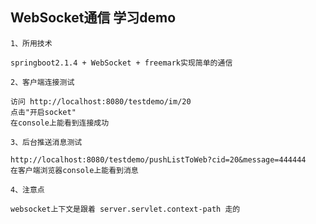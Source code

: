 ## WebSocket通信 学习demo
`1、所用技术`

    springboot2.1.4 + WebSocket + freemark实现简单的通信
    
`2、客户端连接测试`

    访问 http://localhost:8080/testdemo/im/20
    点击"开启socket"
    在console上能看到连接成功

`3、后台推送消息测试`

    http://localhost:8080/testdemo/pushListToWeb?cid=20&message=444444
    在客户端浏览器console上能看到消息
    
`4、注意点`
    
    websocket上下文是跟着 server.servlet.context-path 走的
    

